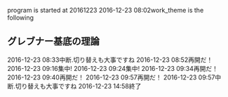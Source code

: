 program is started at 20161223
2016-12-23 08:02work_theme is the following
## グレブナー基底の理論
2016-12-23 08:33中断.切り替えも大事ですね
2016-12-23 08:52再開だ！
2016-12-23 09:16集中!
2016-12-23 09:24集中!
2016-12-23 09:34再開だ！
2016-12-23 09:40再開だ！
2016-12-23 09:57再開だ！
2016-12-23 09:57中断.切り替えも大事ですね
2016-12-23 14:58終了
